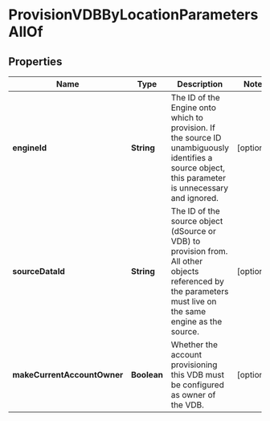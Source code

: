 

# ProvisionVDBByLocationParametersAllOf


## Properties

Name | Type | Description | Notes
------------ | ------------- | ------------- | -------------
**engineId** | **String** | The ID of the Engine onto which to provision. If the source ID unambiguously identifies a source object, this parameter is unnecessary and ignored. |  [optional]
**sourceDataId** | **String** | The ID of the source object (dSource or VDB) to provision from. All other objects referenced by the parameters must live on the same engine as the source. |  [optional]
**makeCurrentAccountOwner** | **Boolean** | Whether the account provisioning this VDB must be configured as owner of the VDB. |  [optional]




